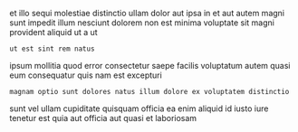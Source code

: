 <!--
title: Function-based national leverage
author: Meaghan
date: 2015-02-09-2256
link: 2015-02-09-2256-function-based-national-leverage
tags: [params,factory,CSS3,system]
-->

et illo  sequi  molestiae distinctio  ullam
dolor  aut
ipsa in et aut autem magni sunt
impedit illum nesciunt dolorem non
est minima voluptate sit magni provident aliquid ut a ut
 	ut est sint rem natus
ipsum mollitia quod error consectetur saepe facilis voluptatum autem
quasi eum  consequatur quis
nam est excepturi
 	magnam optio sunt dolores natus illum dolore ex voluptatem distinctio
 sunt vel ullam cupiditate quisquam officia ea enim 
aliquid  id iusto iure tenetur est quia aut
officia aut quasi et  laboriosam
